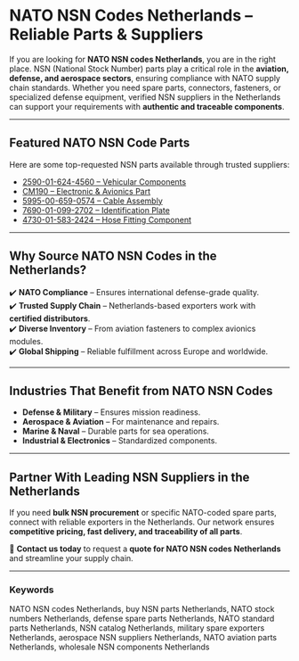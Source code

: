 # NATO NSN Codes Netherlands – Reliable Parts & Suppliers  

If you are looking for **NATO NSN codes Netherlands**, you are in the right place. NSN (National Stock Number) parts play a critical role in the **aviation, defense, and aerospace sectors**, ensuring compliance with NATO supply chain standards. Whether you need spare parts, connectors, fasteners, or specialized defense equipment, verified NSN suppliers in the Netherlands can support your requirements with **authentic and traceable components**.  

---

## Featured NATO NSN Code Parts  

Here are some top-requested NSN parts available through trusted suppliers:  

- [2590-01-624-4560 – Vehicular Components](https://www.getaquote.store/2590016244560.html)  
- [CM190 – Electronic & Avionics Part](https://www.partsquotehub.org/CM190.html)  
- [5995-00-659-0574 – Cable Assembly](https://www.777connect.com/5995006590574.html)  
- [7690-01-099-2702 – Identification Plate](https://www.nsnpartlookup.com/7690010992702.html)  
- [4730-01-583-2424 – Hose Fitting Component](https://www.buybestonlineproductoffers.com/4730015832424.html)  

---

## Why Source NATO NSN Codes in the Netherlands?  

✔️ **NATO Compliance** – Ensures international defense-grade quality.  
✔️ **Trusted Supply Chain** – Netherlands-based exporters work with **certified distributors**.  
✔️ **Diverse Inventory** – From aviation fasteners to complex avionics modules.  
✔️ **Global Shipping** – Reliable fulfillment across Europe and worldwide.  

---

## Industries That Benefit from NATO NSN Codes  

- **Defense & Military** – Ensures mission readiness.  
- **Aerospace & Aviation** – For maintenance and repairs.  
- **Marine & Naval** – Durable parts for sea operations.  
- **Industrial & Electronics** – Standardized components.  

---

## Partner With Leading NSN Suppliers in the Netherlands  

If you need **bulk NSN procurement** or specific NATO-coded spare parts, connect with reliable exporters in the Netherlands. Our network ensures **competitive pricing, fast delivery, and traceability of all parts**.  

📩 **Contact us today** to request a **quote for NATO NSN codes Netherlands** and streamline your supply chain.  

---

### Keywords  
NATO NSN codes Netherlands, buy NSN parts Netherlands, NATO stock numbers Netherlands, defense spare parts Netherlands, NATO standard parts Netherlands, NSN catalog Netherlands, military spare exporters Netherlands, aerospace NSN suppliers Netherlands, NATO aviation parts Netherlands, wholesale NSN components Netherlands  
